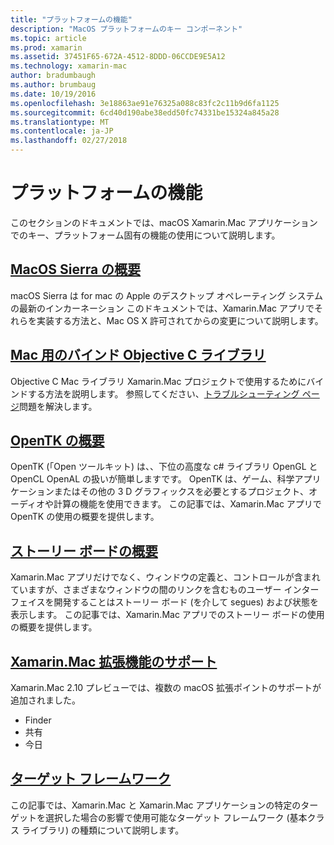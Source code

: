 ```yaml
---
title: "プラットフォームの機能"
description: "MacOS プラットフォームのキー コンポーネント"
ms.topic: article
ms.prod: xamarin
ms.assetid: 37451F65-672A-4512-8DDD-06CCDE9E5A12
ms.technology: xamarin-mac
author: bradumbaugh
ms.author: brumbaug
ms.date: 10/19/2016
ms.openlocfilehash: 3e18863ae91e76325a088c83fc2c11b9d6fa1125
ms.sourcegitcommit: 6cd40d190abe38edd50fc74331be15324a845a28
ms.translationtype: MT
ms.contentlocale: ja-JP
ms.lasthandoff: 02/27/2018
---
```

# <a name="platform-features"></a>プラットフォームの機能

このセクションのドキュメントでは、macOS Xamarin.Mac アプリケーションでのキー、プラットフォーム固有の機能の使用について説明します。


## <a name="introduction-to-macos-sierramacplatformintroduction-to-macos-sierraindexmd"></a>[MacOS Sierra の概要](~/mac/platform/introduction-to-macos-sierra/index.md)

macOS Sierra は for mac の Apple のデスクトップ オペレーティング システムの最新のインカーネーション このドキュメントでは、Xamarin.Mac アプリでそれらを実装する方法と、Mac OS X 許可されてからの変更について説明します。

## <a name="binding-objective-c-libraries-for-macbindingmd"></a>[Mac 用のバインド Objective C ライブラリ](binding.md)

Objective C Mac ライブラリ Xamarin.Mac プロジェクトで使用するためにバインドする方法を説明します。
参照してください、[トラブルシューティング ページ](~/cross-platform/macios/binding/troubleshooting.md)問題を解決します。

## <a name="introduction-to-opentkmacplatformopentkmd"></a>[OpenTK の概要](~/mac/platform/opentk.md)

OpenTK (「Open ツールキット) は、、下位の高度な c# ライブラリ OpenGL と OpenCL OpenAL の扱いが簡単しますです。 OpenTK は、ゲーム、科学アプリケーションまたはその他の 3 D グラフィックスを必要とするプロジェクト、オーディオや計算の機能を使用できます。 この記事では、Xamarin.Mac アプリで OpenTK の使用の概要を提供します。


## <a name="introduction-to-storyboardsmacplatformstoryboardsindexmd"></a>[ストーリー ボードの概要](~/mac/platform/storyboards/index.md)

Xamarin.Mac アプリだけでなく、ウィンドウの定義と、コントロールが含まれていますが、さまざまなウィンドウの間のリンクを含むものユーザー インターフェイスを開発することはストーリー ボード (を介して segues) および状態を表示します。 この記事では、Xamarin.Mac アプリでのストーリー ボードの使用の概要を提供します。

## <a name="xamarinmac-extension-supportmacplatformextensionsmd"></a>[Xamarin.Mac 拡張機能のサポート](~/mac/platform/extensions.md)

Xamarin.Mac 2.10 プレビューでは、複数の macOS 拡張ポイントのサポートが追加されました。

- Finder
- 共有
- 今日

## <a name="target-frameworksmacplatformtarget-frameworkmd"></a>[ターゲット フレームワーク](~/mac/platform/target-framework.md)

この記事では、Xamarin.Mac と Xamarin.Mac アプリケーションの特定のターゲットを選択した場合の影響で使用可能なターゲット フレームワーク (基本クラス ライブラリ) の種類について説明します。
